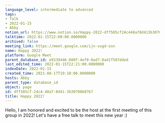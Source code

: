 ```yaml
---
language_level: intermediate to advanced
tags:
- Talk
- 2022-01-15
- Abby
notion_url: https://www.notion.so/Happy-2022-dff585cf24c448a78d413b30708b0767
talktime: 2022-01-15T22:00:00.0000000
archived: false
meeting_link: https://meet.google.com/ijn-vugd-osn
name: Happy 2022!
platform: Google Meet
parent_database_id: e9339446-880f-4ef0-8ad7-8ad1f507dded
last_edited_time: 2022-01-15T22:21:00.0000000
indexDate: 2022-01-15
created_time: 2021-08-17T19:10:00.0000000
hosts: Abby
parent_type: database_id
object: page
id: dff585cf-24c4-48a7-8d41-3b30708b0767
title: Happy 2022!
---
```


Hello, I am honored and excited to be the host at the first meeting of this group in 2022! Let's have a free talk to meet this new year :)





